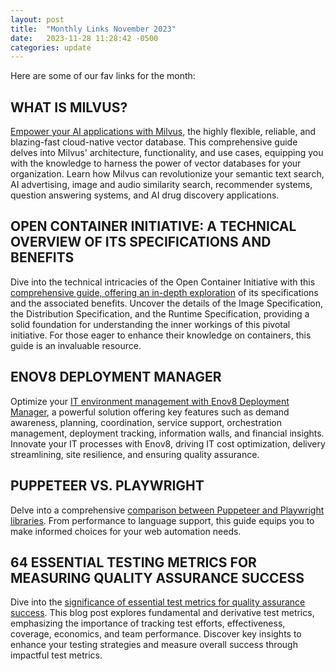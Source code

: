 ```yaml
---
layout: post
title:  "Monthly Links November 2023"
date:   2023-11-28 11:28:42 -0500
categories: update
---
```

Here are some of our fav links for the month:
## WHAT IS MILVUS?
[Empower your AI applications with Milvus,](https://zilliz.com/what-is-milvus) the highly flexible, reliable, and blazing-fast cloud-native vector database. This comprehensive guide delves into Milvus' architecture, functionality, and use cases, equipping you with the knowledge to harness the power of vector databases for your organization. Learn how Milvus can revolutionize your semantic text search, AI advertising, image and audio similarity search, recommender systems, question answering systems, and AI drug discovery applications.
## OPEN CONTAINER INITIATIVE: A TECHNICAL OVERVIEW OF ITS SPECIFICATIONS AND BENEFITS
Dive into the technical intricacies of the Open Container Initiative with this [comprehensive guide, offering an in-depth exploration](https://www.architect.io/blog/2023-03-14/open-container-initiative-guide) of its specifications and the associated benefits. Uncover the details of the Image Specification, the Distribution Specification, and the Runtime Specification, providing a solid foundation for understanding the inner workings of this pivotal initiative. For those eager to enhance their knowledge on containers, this guide is an invaluable resource.
## ENOV8 DEPLOYMENT MANAGER
Optimize your [IT environment management with Enov8 Deployment Manager](https://www.enov8.com/it-test-environment-management), a powerful solution offering key features such as demand awareness, planning, coordination, service support, orchestration management, deployment tracking, information walls, and financial insights. Innovate your IT processes with Enov8, driving IT cost optimization, delivery streamlining, site resilience, and ensuring quality assurance.
## PUPPETEER VS. PLAYWRIGHT
Delve into a comprehensive [comparison between Puppeteer and Playwright libraries](https://www.proxyrack.com/blog/playwright-vs-puppeteer/). From performance to language support, this guide equips you to make informed choices for your web automation needs.
## 64 ESSENTIAL TESTING METRICS FOR MEASURING QUALITY ASSURANCE SUCCESS
Dive into the [significance of essential test metrics for quality assurance success](https://www.tricentis.com/blog/64-essential-testing-metrics-for-measuring-quality-assurance-success). This blog post explores fundamental and derivative test metrics, emphasizing the importance of tracking test efforts, effectiveness, coverage, economics, and team performance. Discover key insights to enhance your testing strategies and measure overall success through impactful test metrics.
